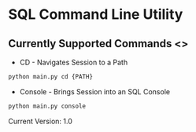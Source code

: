 # SQL Command Line Utility

## Currently Supported Commands <>
- CD - Navigates Session to a Path
```bash
python main.py cd {PATH}
```
- Console - Brings Session into an SQL Console
```bash
python main.py console
```

Current Version: 1.0